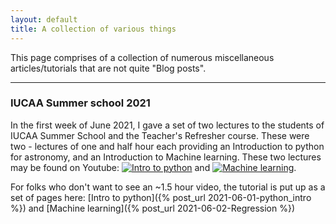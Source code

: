 ```yaml
---
layout: default
title: A collection of various things
---
```


This page comprises of a collection of numerous miscellaneous articles/tutorials that are not quite "Blog posts". 

* * *

### IUCAA Summer school 2021

In the first week of June 2021, I gave a set of two lectures to the students of IUCAA Summer School and the Teacher's Refresher course. These were two - lectures of one and half hour each providing an Introduction to python for astronomy, and an Introduction to Machine learning. These two lectures may be found on Youtube: [![Intro to python](img/yticon.jpg)](https://www.youtube.com/watch?v=lBQMu6qb60U&t=4174s) and [![Machine learning](img/yticon.jpg)](https://www.youtube.com/watch?v=ELztHo6qtjw). 

For folks who don't want to see an ~1.5 hour video, the tutorial is put up as a set of pages here: [Intro to python]({% post_url 2021-06-01-python_intro %}) and [Machine learning]({% post_url 2021-06-02-Regression %})

 